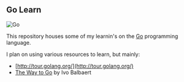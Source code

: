 Go Learn
--------
![Go](http://i.imgur.com/TZ3vvrP.png)

This repository houses some of my learnin's on the [Go](http://golang.org/) programming language.

I plan on using various resources to learn, but mainly:

* [http://tour.golang.org/](http://tour.golang.org/)
* [The Way to Go](http://www.amazon.com/books/dp/1469769166) by Ivo Balbaert

